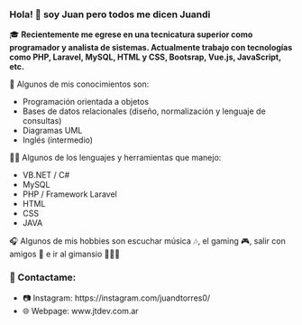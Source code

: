 ### Hola! 👋 soy Juan pero todos me dicen Juandi

🎓 <strong>Recientemente me egrese en una tecnicatura superior como programador y analista de sistemas. Actualmente trabajo con tecnologías como PHP, Laravel, MySQL, HTML y CSS, Bootsrap, Vue.js, JavaScript, etc. </strong>

🧠 Algunos de mis conocimientos son: 
<ul>
  <li>Programación orientada a objetos</li>
  <li>Bases de datos relacionales (diseño, normalización y lenguaje de consultas)</li>
  <li>Diagramas UML</li>
  <li>Inglés (intermedio)</li>
</ul>

💪🏼 Algunos de los lenguajes y herramientas que manejo:
<ul>
  <li>VB.NET / C#</li>
  <li>MySQL</li>
  <li>PHP / Framework Laravel</li>
  <li>HTML</li>
  <li>CSS</li>
  <li>JAVA</li>
</ul>

🎧 Algunos de mis hobbies son escuchar música 🎶, el gaming 🎮, salir con amigos 🙊 e ir al gimansio 🏋🏽‍♂️

### 🔶 Contactame:
<ul>
  <li>📷 Instagram: https://instagram.com/juandtorres0/</li>
  <li>🌐 Webpage: www.jtdev.com.ar</li>
</ul>
 



<!--
**juandiegotorres/juandiegotorres** is a ✨ _special_ ✨ repository because its `README.md` (this file) appears on your GitHub profile.
